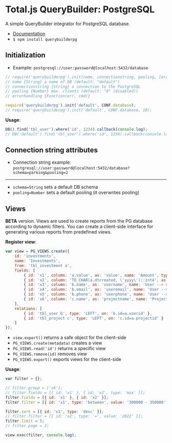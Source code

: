 # Total.js QueryBuilder: PostgreSQL

A simple QueryBuilder integrator for PostgreSQL database.

- [Documentation](https://docs.totaljs.com/total4/)
- `$ npm install querybuilderpg`

## Initialization

- Example: `postgresql://user:password@localhost:5432/database`

```js
// require('querybuilderpg').init(name, connectionstring, pooling, [errorhandling]);
// name {String} a name of DB (default: "default")
// connectionstring {String} a connection to the PostgreSQL
// pooling {Number} max. clients (default: "0" (disabled))
// errorhandling {Function(err, cmd)}

require('querybuilderpg').init('default', CONF.database);
// require('querybuilderpg').init('default', CONF.database, 10);
```

__Usage__:

```js
DB().find('tbl_user').where('id', 1234).callback(console.log);
// DB('default').find('tbl_user').where('id', 1234).callback(console.log);
```

## Connection string attributes

- Connection string example: `postgresql://user:password@localhost:5432/database?schema=parking&pooling=2`

---

- `schema=String` sets a default DB schema
- `pooling=Number` sets a default pooling (it overwrites pooling)

## Views

__BETA__ version. Views are used to create reports from the PG database according to dynamic filters. You can create a client-side interface for generating various reports from predefined views.

__Register view__:

```js
var view = PG_VIEWS.create({
	id: 'investments',
	name: 'Investments',
	from: 'tbl_investment a',
	fields: [
		{ id: 'x1', column: 'a.value', as: 'value', name: 'Amount', type: 'number', group: true },
		{ id: 'x2', column: 'TO_CHAR(a.dtcreated, \'yyyy\')::int4', as: 'created', name: 'Created', type: 'number' },
		{ id: 'x3', column: 'b.name', as: 'username', name: 'User --> name', type: 'string', group: true },
		{ id: 'x4', column: 'b.email', as: 'useremail', name: 'User --> email', type: 'string', group: true },
		{ id: 'x5', column: 'b.phone', as: 'userphone', name: 'User --> phone', type: 'string', group: true },
		{ id: 'x6', column: 'c.name', as: 'projectname', name: 'Project --> name', type: 'string', group: true }
	],
	relations: [
		{ id: 'tbl_user b', type: 'LEFT', on: 'b.id=a.userid' },
		{ id: 'tbl_project c', type: 'LEFT', on: 'c.id=a.projectid' }
	]
});
```

- `view.export()` returns a safe object for the client-side
- `PG_VIEWS.create(metadata)` creates a view
- `PG_VIEWS.read('id')` returns a specific view
- `PG_VIEWS.remove(id)` removes view
- `PG_VIEWS.export()` exports views for the client-side

__Usage__:

```js
var filter = {};

// filter.group = ['x6'];
// filter.fields = [{ id: 'x1' }, { id: 'x2', type: 'max' }];
filter.fields = [{ id: 'x1' }, { id: 'x2' }];
filter.filter = [{ id: 'x1', type: 'between', value: '300000 - 350000' }];

filter.sort = [{ id: 'x1', type: 'desc' }];
// filter.filter = [{ id: 'x2', type: '=', value: '2022' }];
filter.limit = 5;
// filter.page = 2;

view.exec(filter, console.log);
```